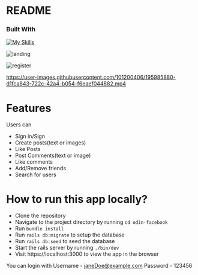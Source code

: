 # README


### Built With

[![My Skills](https://skillicons.dev/icons?i=html,css,js,ruby,rails,postgres,tailwind)](https://skillicons.dev)



![landing](https://user-images.githubusercontent.com/101200406/195984221-fa8656cd-432b-468a-9288-cebb1e728b7a.png)

![register](https://user-images.githubusercontent.com/101200406/195984216-8d0ba5c0-01b8-409e-820e-267d69e48272.png)




https://user-images.githubusercontent.com/101200406/195985880-d1fca843-722c-42a4-b054-f6eaef044882.mp4




# Features

Users can

- Sign in/Sign
- Create posts(text or images)
- Like Posts
- Post Comments(text or image)
- Like comments
- Add/Remove friends
- Search for users

# How to run this app locally?

- Clone the repository
- Navigate to the project directory by running `cd odin-facebook`
- Run `bundle install`
- Run `rails db:migrate` to setup the database
- Run `rails db:seed` to seed the database
- Start the rails server by running `./bin/dev`
- Visit https://localhost:3000 to view the app in the browser


You can login with
Username - janeDoe@example.com
Password - 123456

